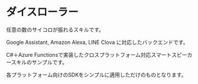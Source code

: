 # ダイスローラー
任意の数のサイコロが振れるスキルです。

Google Assistant, Amazon Alexa, LINE Clova に対応したバックエンドです。

C#＋Azure Functionsで実装したクロスプラットフォーム対応スマートスピーカースキルのサンプルです。

各プラットフォーム向けのSDKをシンプルに適用しただけのものとなります。
